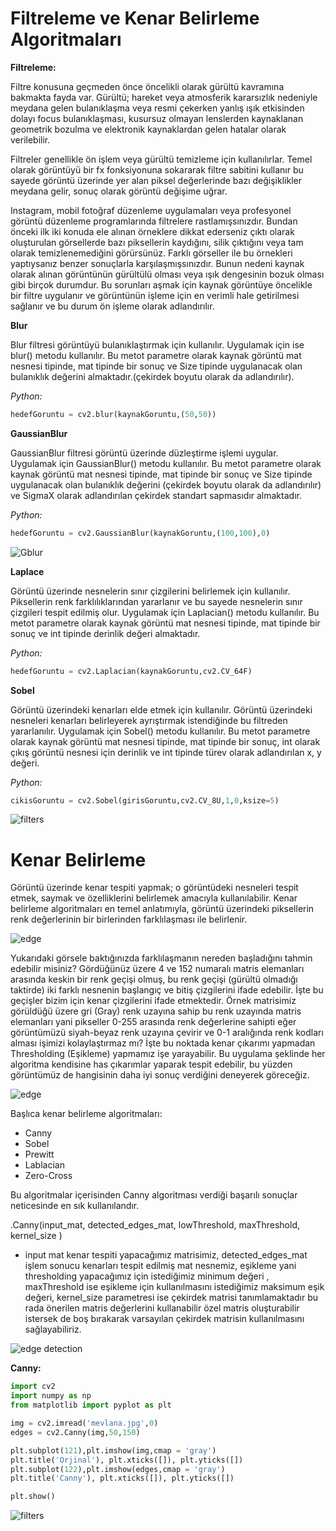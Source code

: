 # Filtreleme ve Kenar Belirleme Algoritmaları

**Filtreleme:**

Filtre konusuna geçmeden önce öncelikli olarak gürültü kavramına bakmakta fayda var. Gürültü; hareket veya atmosferik kararsızlık nedeniyle meydana gelen bulanıklaşma veya resmi çekerken yanlış ışık etkisinden dolayı focus bulanıklaşması, kusursuz olmayan lenslerden kaynaklanan geometrik bozulma ve elektronik kaynaklardan gelen hatalar olarak verilebilir.

Filtreler genellikle ön işlem veya gürültü temizleme için kullanılırlar. Temel olarak görüntüyü bir fx fonksiyonuna sokararak filtre sabitini kullanır bu sayede görüntü üzerinde yer alan piksel değerlerinde bazı değişiklikler meydana gelir, sonuç olarak görüntü değişime uğrar. 

Instagram, mobil fotoğraf düzenleme uygulamaları veya profesyonel görüntü düzenleme programlarında filtrelere rastlamışsınızdır. Bundan önceki ilk iki konuda ele alınan örneklere dikkat ederseniz çıktı olarak oluşturulan görsellerde bazı piksellerin kaydığını, silik çıktığını veya tam olarak temizlenemediğini görürsünüz. Farklı görseller ile bu örnekleri yaptıysanız benzer sonuçlarla karşılaşmışsınızdır. Bunun nedeni kaynak olarak alınan görüntünün gürültülü olması veya ışık dengesinin bozuk olması gibi birçok durumdur. 
Bu sorunları aşmak için kaynak görüntüye öncelikle bir filtre uygulanır ve görüntünün
işleme için en verimli hale getirilmesi sağlanır ve bu durum ön işleme olarak adlandırılır.


**Blur**

Blur filtresi görüntüyü bulanıklaştırmak için kullanılır. Uygulamak için ise blur() metodu kullanılır. Bu metot parametre olarak kaynak görüntü mat nesnesi tipinde, mat tipinde bir sonuç ve Size tipinde uygulanacak olan bulanıklık değerini almaktadır.(çekirdek boyutu olarak da adlandırılır).

*Python:*
```Python
hedefGoruntu = cv2.blur(kaynakGoruntu,(50,50))
```


**GaussianBlur**

GaussianBlur filtresi görüntü üzerinde düzleştirme işlemi uygular. Uygulamak için GaussianBlur() metodu kullanılır. Bu metot parametre olarak kaynak görüntü mat nesnesi tipinde, mat tipinde bir sonuç ve Size tipinde uygulanacak olan bulanıklık değerini (çekirdek boyutu olarak da adlandırılır) ve SigmaX olarak adlandırılan çekirdek standart sapmasıdır almaktadır.

*Python:*
```Python
hedefGoruntu = cv2.GaussianBlur(kaynakGoruntu,(100,100),0)
```

![Gblur](https://miro.medium.com/max/1400/1*gfW1y8c6a-ys3XF9xEnjqw.png)


**Laplace**

Görüntü üzerinde nesnelerin sınır çizgilerini belirlemek için kullanılır. Piksellerin renk farklılıklarından yararlanır ve bu sayede nesnelerin sınır çizgileri tespit edilmiş olur. Uygulamak için Laplacian() metodu kullanılır. Bu metot parametre olarak kaynak görüntü mat nesnesi tipinde, mat tipinde bir sonuç ve int tipinde derinlik değeri almaktadır.

*Python:*
```Python
hedefGoruntu = cv2.Laplacian(kaynakGoruntu,cv2.CV_64F)
```


**Sobel**

Görüntü üzerindeki kenarları elde etmek için kullanılır. Görüntü üzerindeki nesneleri kenarları belirleyerek ayrıştırmak istendiğinde bu filtreden yararlanılır.  Uygulamak için Sobel() metodu kullanılır. Bu metot parametre olarak kaynak görüntü mat nesnesi tipinde, mat tipinde bir sonuç, int olarak çıkış görüntü nesnesi için derinlik ve int tipinde türev olarak adlandırılan x, y değeri.

*Python:*
```Python
cikisGoruntu = cv2.Sobel(girisGoruntu,cv2.CV_8U,1,0,ksize=5)
```


![filters](https://www.bogotobogo.com/python/OpenCV_Python/images/EdgeDetect/SanFrancisco_out.png)



# Kenar Belirleme

Görüntü üzerinde kenar tespiti yapmak; o görüntüdeki nesneleri tespit etmek, saymak ve özelliklerini belirlemek amacıyla kullanılabilir. Kenar belirleme algoritmaları en temel anlatımıyla, görüntü üzerindeki piksellerin renk değerlerinin bir birlerinden farklılaşması ile belirlenir.

![edge](https://mesutpiskin.com/blog/wp-content/uploads/2017/04/edge_detection.png)

Yukarıdaki görsele baktığınızda farklılaşmanın nereden başladığını tahmin edebilir misiniz? 
Gördüğünüz üzere 4 ve 152 numaralı matris elemanları arasında keskin bir renk geçişi olmuş, bu renk geçişi (gürültü olmadığı taktirde) iki farklı nesnenin başlangıç ve bitiş çizgilerini ifade edebilir. İşte bu geçişler bizim için kenar çizgilerini ifade etmektedir. 
Örnek matrisimiz görüldüğü üzere gri (Gray) renk uzayına sahip bu renk uzayında matris elemanları yani pikseller 0-255 arasında renk değerlerine sahipti eğer görüntümüzü siyah-beyaz renk uzayına çevirir ve 0-1 aralığında renk kodları alması işimizi kolaylaştırmaz mı? İşte bu noktada kenar çıkarımı yapmadan Thresholding (Eşikleme) yapmamız işe yarayabilir. Bu uygulama şeklinde her algoritma kendisine has çıkarımlar yaparak tespit edebilir, bu yüzden görüntümüz de hangisinin daha iyi sonuç verdiğini deneyerek göreceğiz. 

![edge](https://miro.medium.com/v2/resize:fit:1400/1*3hDhkzqJStXTp37lS_M5aA.png)

Başlıca kenar belirleme algoritmaları:
* Canny
* Sobel
* Prewitt
* Lablacian
* Zero-Cross

Bu algoritmalar içerisinden Canny algoritması verdiği başarılı sonuçlar neticesinde en sık kullanılandır.

.Canny(input_mat, detected_edges_mat, lowThreshold, maxThreshold, kernel_size )

- input mat kenar tespiti yapacağımız matrisimiz, detected_edges_mat işlem sonucu kenarları tespit edilmiş mat nesnemiz, eşikleme yani thresholding yapacağımız için istediğimiz minimum değeri , maxThreshold ise eşikleme için kullanılmasını istediğimiz maksimum eşik değeri, kernel_size  parametresi ise çekirdek matrisi tanımlamaktadır bu rada önerilen matris değerlerini kullanabilir özel matris oluşturabilir istersek de boş bırakarak varsayılan çekirdek matrisin kullanılmasını sağlayabiliriz.

![edge detection](https://ars.els-cdn.com/content/image/1-s2.0-S0888327017304399-gr4.jpg)

**Canny:**

``` Python
import cv2
import numpy as np
from matplotlib import pyplot as plt

img = cv2.imread('mevlana.jpg',0)
edges = cv2.Canny(img,50,150)

plt.subplot(121),plt.imshow(img,cmap = 'gray')
plt.title('Orjinal'), plt.xticks([]), plt.yticks([])
plt.subplot(122),plt.imshow(edges,cmap = 'gray')
plt.title('Canny'), plt.xticks([]), plt.yticks([])

plt.show()
```


![filters](https://circuitdigest.com/sites/default/files/inlineimages/u1/Edge-Detection-Methods-using-OpenCV.png)
